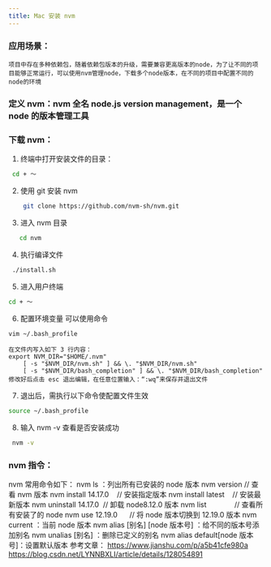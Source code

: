 ```yaml
---
title: Mac 安装 nvm
---
```


### 应用场景：

    项目中存在多种依赖包，随着依赖包版本的升级，需要兼容更高版本的node，为了让不同的项目能够正常运行，可以使用nvm管理node，下载多个node版本，在不同的项目中配置不同的node的环境

### 定义 nvm：nvm 全名 node.js version management，是一个 node 的版本管理工具

### 下载 nvm：

1.  终端中打开安装文件的目录：

```bash
 cd + ～
```

2.  使用 git 安装 nvm

```bash
    git clone https://github.com/nvm-sh/nvm.git
```

3.  进入 nvm 目录

```bash
   cd nvm
```

4.  执行编译文件

```bash
 ./install.sh
```

5.  进入用户终端

```bash
cd + ～
```

6.  配置环境变量 可以使用命令

```bash
vim ~/.bash_profile
```

    在文件内写入如下 3 行内容：
    export NVM_DIR="$HOME/.nvm"
        [ -s "$NVM_DIR/nvm.sh" ] && \. "$NVM_DIR/nvm.sh"
        [ -s "$NVM_DIR/bash_completion" ] && \. "$NVM_DIR/bash_completion"
    修改好后点击 esc 退出编辑，在任意位置输入：“:wq”来保存并退出文件

7.  退出后，需执行以下命令使配置文件生效

```bash
source ~/.bash_profile
```

8.  输入 nvm -v 查看是否安装成功

```bash
 nvm -v
```

### nvm 指令：

nvm 常用命令如下：
nvm ls ：列出所有已安装的 node 版本
nvm version // 查看 nvm 版本
nvm install 14.17.0    // 安装指定版本
nvm install latest    // 安装最新版本
nvm uninstall 14.17.0  // 卸载 node8.12.0 版本
nvm list              // 查看所有安装了的 node
nvm use 12.19.0      // 将 node 版本切换到 12.19.0 版本
nvm current ：当前 node 版本
nvm alias [别名] [node 版本号] ：给不同的版本号添加别名
nvm unalias [别名] ：删除已定义的别名
nvm alias default[node 版本号]：设置默认版本
参考文章：
https://www.jianshu.com/p/a5b41cfe980a
https://blog.csdn.net/LYNNBXLI/article/details/128054891
